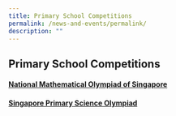 ```yaml
---
title: Primary School Competitions
permalink: /news-and-events/permalink/
description: ""
---
```

## Primary School Competitions

#### <a href="/primary-school-competitions/Mathematical-Olympiad-of-SG/news-and-updates"> National Mathematical Olympiad of Singapore </a>

#### <a href=/> Singapore Primary Science Olympiad </a>